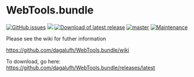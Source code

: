 WebTools.bundle
===============
[![GitHub issues](https://img.shields.io/github/issues/dagalufh/WebTools.bundle.svg?style=flat)](https://github.com/dagalufh/WebTools.bundle/issues) [![](https://img.shields.io/github/release/dagalufh/WebTools.bundle.svg?style=flat)](https://github.com/dagalufh/WebTools.bundle/releases) [![Download of latest release](https://img.shields.io/github/downloads/dagalufh/WebTools.bundle/latest/total.svg?style=flat)](https://github.com/dagalufh/WebTools.bundle/releases/latest)
[![master](https://img.shields.io/badge/master-stable-green.svg?maxAge=2592000)]()
[![Maintenance](https://img.shields.io/maintenance/yes/2016.svg?maxAge=2592000)]()


Please see the wiki for futher information

https://github.com/dagalufh/WebTools.bundle/wiki

To download, go here:
https://github.com/dagalufh/WebTools.bundle/releases/latest


